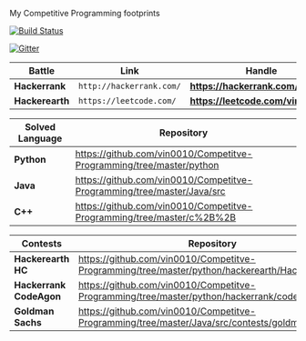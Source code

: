 My Competitive Programming footprints

[![Build Status](https://travis-ci.org/vin0010/Competitve-Programming.svg?branch=master)](https://travis-ci.org/vin0010/Competitve-Programming)

[![Gitter](https://img.shields.io/gitter/room/DAVFoundation/DAV-Contributors.svg?style=flat-square)](https://gitter.im/Competitve-Programming/)

Battle | Link | Handle
--- | --- | ---
**Hackerrank** | `http://hackerrank.com/` | **https://hackerrank.com/Code_X**
**Hackerearth** | `https://leetcode.com/` | **https://leetcode.com/vinoth/**


Solved Language | Repository
--- | ---
**Python** | https://github.com/vin0010/Competitve-Programming/tree/master/python
**Java** | https://github.com/vin0010/Competitve-Programming/tree/master/Java/src
**C++** | https://github.com/vin0010/Competitve-Programming/tree/master/c%2B%2B


Contests | Repository
--- | ---
**Hackerearth HC** | https://github.com/vin0010/Competitve-Programming/tree/master/python/hackerearth/HackerearthHC
**Hackerrank CodeAgon** | https://github.com/vin0010/Competitve-Programming/tree/master/python/hackerrank/codeagon
**Goldman Sachs** | https://github.com/vin0010/Competitve-Programming/tree/master/Java/src/contests/goldmansachs
